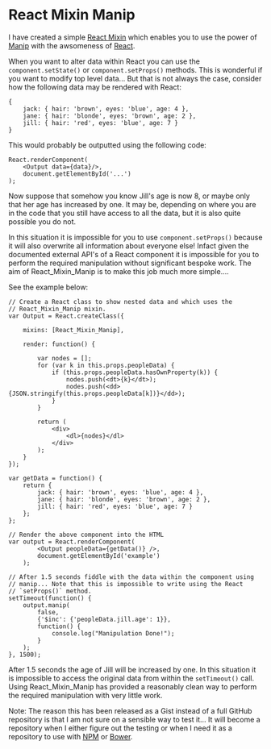 # React Mixin Manip



I have created a simple [React Mixin](https://gist.github.com/forbesmyester/8469940) which enables you to use the power of [Manip](https://github.com/forbesmyester/manip) with the awsomeness of [React](http://facebook.github.io/).

When you want to alter data within React you can use the `component.setState()` or `component.setProps()` methods. This is wonderful if you want to modify top level data... But that is not always the case, consider how the following data may be rendered with React:

```
{
    jack: { hair: 'brown', eyes: 'blue', age: 4 },
    jane: { hair: 'blonde', eyes: 'brown', age: 2 },
    jill: { hair: 'red', eyes: 'blue', age: 7 }
}
```

This would probably be outputted using the following code:

```
React.renderComponent(
    <Output data={data}/>,
    document.getElementById('...')
);
```

Now suppose that somehow you know Jill's age is now 8, or maybe only that her age has increased by one. It may be, depending on where you are in the code that you still have access to all the data, but it is also quite possible you do not.

In this situation it is impossible for you to use `component.setProps()` because it will also overwrite all information about everyone else! Infact given the documented external API's of a React component it is impossible for you to perform the required manipulation without significant bespoke work. The aim of React\_Mixin\_Manip is to make this job much more simple....

See the example below:

```
// Create a React class to show nested data and which uses the
// React_Mixin_Manip mixin.
var Output = React.createClass({

    mixins: [React_Mixin_Manip],

    render: function() {

        var nodes = [];
        for (var k in this.props.peopleData) {
            if (this.props.peopleData.hasOwnProperty(k)) {
                nodes.push(<dt>{k}</dt>);
                nodes.push(<dd>{JSON.stringify(this.props.peopleData[k])}</dd>);
            }
        }

        return (
            <div>
                <dl>{nodes}</dl>
            </div>
        );
    }
});

var getData = function() {
    return {
        jack: { hair: 'brown', eyes: 'blue', age: 4 },
        jane: { hair: 'blonde', eyes: 'brown', age: 2 },
        jill: { hair: 'red', eyes: 'blue', age: 7 }
    };
};

// Render the above component into the HTML
var output = React.renderComponent(
        <Output peopleData={getData()} />,
        document.getElementById('example')
    );

// After 1.5 seconds fiddle with the data within the component using
// manip... Note that this is impossible to write using the React
// `setProps()` method.
setTimeout(function() {
    output.manip(
        false,
        {'$inc': {'peopleData.jill.age': 1}},
        function() {
            console.log("Manipulation Done!");
        }
    );
}, 1500);
```

After 1.5 seconds the age of Jill will be increased by one. In this situation it is impossible to access the original data from within the `setTimeout()` call. Using React\_Mixin\_Manip has provided a reasonably clean way to perform the required manipulation with very little work.

Note: The reason this has been released as a Gist instead of a full GitHub repository is that I am not sure on a sensible way to test it... It will become a repository when I either figure out the testing or when I need it as a repository to use with [NPM](https://npmjs.org) or [Bower](http://bower.io/).

